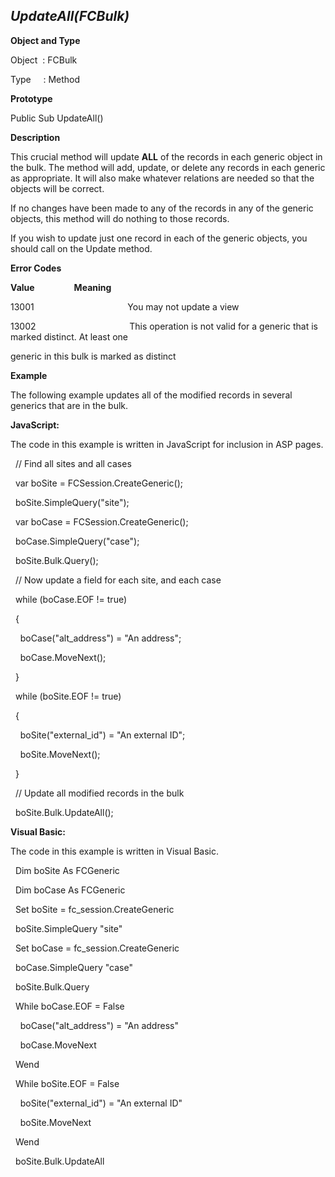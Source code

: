 _UpdateAll(FCBulk)_
-------------------

**Object and Type**

Object  : FCBulk

Type     : Method

**Prototype**

Public Sub UpdateAll()

**Description**

This crucial method will update **ALL** of the records in each generic object in the bulk. The method will add, update, or delete any records in each generic as appropriate. It will also make whatever relations are needed so that the objects will be correct.

If no changes have been made to any of the records in any of the generic objects, this method will do nothing to those records.

If you wish to update just one record in each of the generic objects, you should call on the Update method.

**Error Codes**

**Value**                **Meaning**

13001                                      You may not update a view

13002                                      This operation is not valid for a generic that is marked distinct. At least one

generic in this bulk is marked as distinct

**Example**

The following example updates all of the modified records in several generics that are in the bulk.

**JavaScript:**

The code in this example is written in JavaScript for inclusion in ASP pages.

  // Find all sites and all cases

  var boSite = FCSession.CreateGeneric();

  boSite.SimpleQuery("site");

  var boCase = FCSession.CreateGeneric();

  boCase.SimpleQuery("case");

  boSite.Bulk.Query();

  // Now update a field for each site, and each case

  while (boCase.EOF != true)

  {

    boCase("alt_address") = "An address";

    boCase.MoveNext();

  }

  while (boSite.EOF != true)

  {

    boSite("external_id") = "An external ID";

    boSite.MoveNext();

  }

  // Update all modified records in the bulk

  boSite.Bulk.UpdateAll();

**Visual Basic:**

The code in this example is written in Visual Basic.

  Dim boSite As FCGeneric

  Dim boCase As FCGeneric

  Set boSite = fc_session.CreateGeneric

  boSite.SimpleQuery "site"

  Set boCase = fc_session.CreateGeneric

  boCase.SimpleQuery "case"

  boSite.Bulk.Query

  While boCase.EOF = False

    boCase("alt_address") = "An address"

    boCase.MoveNext

  Wend

  While boSite.EOF = False

    boSite("external_id") = "An external ID"

    boSite.MoveNext

  Wend

  boSite.Bulk.UpdateAll